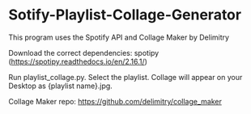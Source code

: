 # Sotify-Playlist-Collage-Generator
This program uses the Spotify API and Collage Maker by Delimitry

Download the correct dependencies: spotipy (https://spotipy.readthedocs.io/en/2.16.1/)


Run playlist_collage.py. Select the playlist. Collage will appear on your Desktop as {playlist name}.jpg.

Collage Maker repo: https://github.com/delimitry/collage_maker
